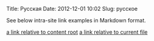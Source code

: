 Title: Русская
Date: 2012-12-01 10:02
Slug: русское


See below intra-site link examples in Markdown format.

[a link relative to content root]({filename}/article1.md)
[a link relative to current file]({filename}../article1.md)